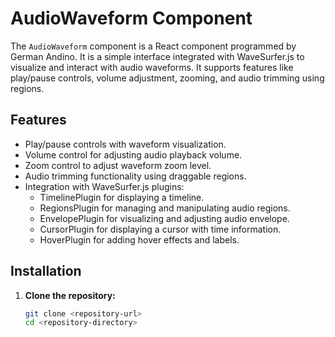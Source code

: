 # AudioWaveform Component

The `AudioWaveform` component is a React component programmed by German Andino. It is a simple interface integrated with WaveSurfer.js to visualize and interact with audio waveforms. It supports features like play/pause controls, volume adjustment, zooming, and audio trimming using regions.

## Features

- Play/pause controls with waveform visualization.
- Volume control for adjusting audio playback volume.
- Zoom control to adjust waveform zoom level.
- Audio trimming functionality using draggable regions.
- Integration with WaveSurfer.js plugins:
  - TimelinePlugin for displaying a timeline.
  - RegionsPlugin for managing and manipulating audio regions.
  - EnvelopePlugin for visualizing and adjusting audio envelope.
  - CursorPlugin for displaying a cursor with time information.
  - HoverPlugin for adding hover effects and labels.

## Installation

1. **Clone the repository:**

   ```bash
   git clone <repository-url>
   cd <repository-directory>

